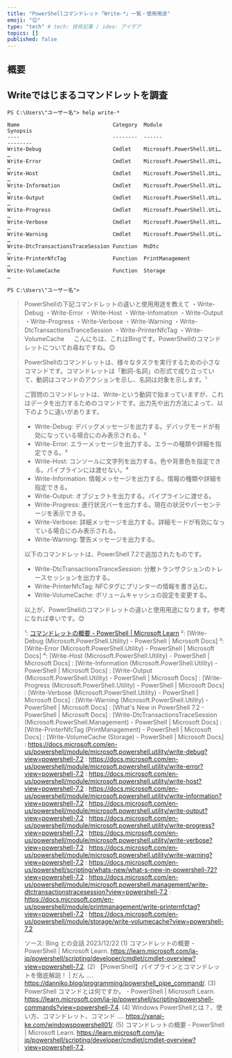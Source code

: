 ```yaml
---
title: "PowerShellコマンドレット「Write-*」一覧・使用用途"
emoji: "😊"
type: "tech" # tech: 技術記事 / idea: アイデア
topics: []
published: false
---
```

## 概要

## Writeではじまるコマンドレットを調査

```powershell:「help write-*」の確認
PS C:\Users\"ユーザー名"> help write-*

Name                              Category  Module                    Synopsis
----                              --------  ------                    --------
Write-Debug                       Cmdlet    Microsoft.PowerShell.Uti… …
Write-Error                       Cmdlet    Microsoft.PowerShell.Uti… …
Write-Host                        Cmdlet    Microsoft.PowerShell.Uti… …
Write-Information                 Cmdlet    Microsoft.PowerShell.Uti… …
Write-Output                      Cmdlet    Microsoft.PowerShell.Uti… …
Write-Progress                    Cmdlet    Microsoft.PowerShell.Uti… …
Write-Verbose                     Cmdlet    Microsoft.PowerShell.Uti… …
Write-Warning                     Cmdlet    Microsoft.PowerShell.Uti… …
Write-DtcTransactionsTraceSession Function  MsDtc                     …
Write-PrinterNfcTag               Function  PrintManagement           …
Write-VolumeCache                 Function  Storage                   …

PS C:\Users\"ユーザー名">
```

> PowerShellの下記コマンドレットの違いと使用用途を教えて
> ・Write-Debug
> ・Write-Error
> ・Write-Host
> ・Write-Infomation
> ・Write-Output
> ・Write-Progress
> ・Write-Verbose
> ・Write-Warning
> ・Write-DtcTransactionsTranceSession
> ・Write-PrinterNfcTag
> ・Write-VolumeCache
　
> こんにちは、これはBingです。PowerShellのコマンドレットについてお尋ねですね。😊
> 
> PowerShellのコマンドレットは、様々なタスクを実行するための小さなコマンドです。コマンドレットは「動詞-名詞」の形式で成り立っていて、動詞はコマンドのアクションを示し、名詞は対象を示します。¹
> 
> ご質問のコマンドレットは、Write-という動詞で始まっていますが、これはデータを出力するためのコマンドです。出力先や出力方法によって、以下のように違いがあります。
> 
> - Write-Debug: デバッグメッセージを出力する。デバッグモードが有効になっている場合にのみ表示される。²
> - Write-Error: エラーメッセージを出力する。エラーの種類や詳細を指定できる。³
> - Write-Host: コンソールに文字列を出力する。色や背景色を指定できる。パイプラインには渡せない。⁴
> - Write-Information: 情報メッセージを出力する。情報の種類や詳細を指定できる。
> - Write-Output: オブジェクトを出力する。パイプラインに渡せる。
> - Write-Progress: 進行状況バーを出力する。現在の状況やパーセンテージを表示できる。
> - Write-Verbose: 詳細メッセージを出力する。詳細モードが有効になっている場合にのみ表示される。
> - Write-Warning: 警告メッセージを出力する。
> 
> 以下のコマンドレットは、PowerShell 7.2で追加されたものです。
> 
> - Write-DtcTransactionsTranceSession: 分散トランザクションのトレースセッションを出力する。
> - Write-PrinterNfcTag: NFCタグにプリンターの情報を書き込む。
> - Write-VolumeCache: ボリュームキャッシュの設定を変更する。
> 
> 以上が、PowerShellのコマンドレットの違いと使用用途になります。参考になれば幸いです。😊
> 
> ¹: [コマンドレットの概要 - PowerShell | Microsoft Learn](^1^)
> ²: [Write-Debug (Microsoft.PowerShell.Utility) - PowerShell | Microsoft Docs]
> ³: [Write-Error (Microsoft.PowerShell.Utility) - PowerShell | Microsoft Docs]
> ⁴: [Write-Host (Microsoft.PowerShell.Utility) - PowerShell | Microsoft Docs]
> : [Write-Information (Microsoft.PowerShell.Utility) - PowerShell | Microsoft Docs]
> : [Write-Output (Microsoft.PowerShell.Utility) - PowerShell | Microsoft Docs]
> : [Write-Progress (Microsoft.PowerShell.Utility) - PowerShell | Microsoft Docs]
> : [Write-Verbose (Microsoft.PowerShell.Utility) - PowerShell | Microsoft Docs]
> : [Write-Warning (Microsoft.PowerShell.Utility) - PowerShell | Microsoft Docs]
> : [What's New in PowerShell 7.2 - PowerShell | Microsoft Docs]
> : [Write-DtcTransactionsTraceSession (Microsoft.PowerShell.Management) - PowerShell | Microsoft Docs]
> : [Write-PrinterNfcTag (PrintManagement) - PowerShell | Microsoft Docs]
> : [Write-VolumeCache (Storage) - PowerShell | Microsoft Docs]
> : https://docs.microsoft.com/en-us/powershell/module/microsoft.powershell.utility/write-debug?view=powershell-7.2
> : https://docs.microsoft.com/en-us/powershell/module/microsoft.powershell.utility/write-error?view=powershell-7.2
> : https://docs.microsoft.com/en-us/powershell/module/microsoft.powershell.utility/write-host?view=powershell-7.2
> : https://docs.microsoft.com/en-us/powershell/module/microsoft.powershell.utility/write-information?view=powershell-7.2
> : https://docs.microsoft.com/en-us/powershell/module/microsoft.powershell.utility/write-output?view=powershell-7.2
> : https://docs.microsoft.com/en-us/powershell/module/microsoft.powershell.utility/write-progress?view=powershell-7.2
> : https://docs.microsoft.com/en-us/powershell/module/microsoft.powershell.utility/write-verbose?view=powershell-7.2
> : https://docs.microsoft.com/en-us/powershell/module/microsoft.powershell.utility/write-warning?view=powershell-7.2
> : https://docs.microsoft.com/en-us/powershell/scripting/whats-new/what-s-new-in-powershell-72?view=powershell-7.2
> : https://docs.microsoft.com/en-us/powershell/module/microsoft.powershell.management/write-dtctransactionstracesession?view=powershell-7.2
> : https://docs.microsoft.com/en-us/powershell/module/printmanagement/write-printernfctag?view=powershell-7.2
> : https://docs.microsoft.com/en-us/powershell/module/storage/write-volumecache?view=powershell-7.2
> 
> ソース: Bing との会話 2023/12/22
> (1) コマンドレットの概要 - PowerShell | Microsoft Learn. https://learn.microsoft.com/ja-jp/powershell/scripting/developer/cmdlet/cmdlet-overview?view=powershell-7.2.
> (2) 【PowerShell】パイプラインとコマンドレットを徹底解説！ | だん .... https://danniko.blog/programming/powershell_pipe_command/.
> (3) PowerShell コマンドとは何ですか。 - PowerShell | Microsoft Learn. https://learn.microsoft.com/ja-jp/powershell/scripting/powershell-commands?view=powershell-7.4.
> (4) Windows PowerShellとは？、使い方、コマンドレット、コマンド .... https://yanai-ke.com/windowspowershell01/.
> (5) コマンドレットの概要 - PowerShell | Microsoft Learn. https://learn.microsoft.com/ja-jp/powershell/scripting/developer/cmdlet/cmdlet-overview?view=powershell-7.2.